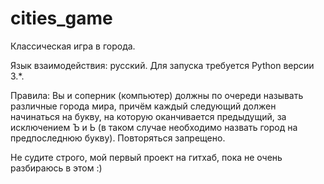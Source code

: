 # cities_game
Классическая игра в города.

Язык взаимодействия: русский. Для запуска требуется Python версии 3.*.

Правила:
Вы и соперник (компьютер) должны по очереди называть различные города мира, причём каждый следующий должен начинаться на букву, на которую оканчивается предыдущий, за исключением Ъ и Ь (в таком случае необходимо назвать город на предпоследнюю букву). Повторяться запрещено.

Не судите строго, мой первый проект на гитхаб, пока не очень разбираюсь в этом :)
